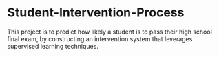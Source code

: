 # Student-Intervention-Process
This project is to predict how likely a student is to pass their high school final exam, by constructing an intervention system that leverages supervised learning techniques.
